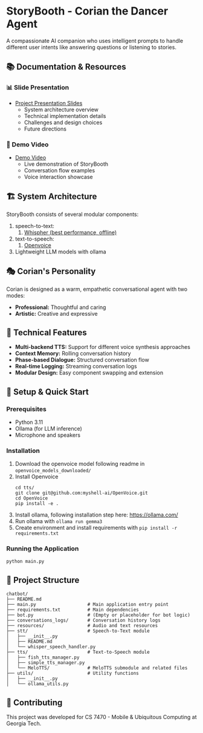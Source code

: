 # StoryBooth - Corian the Dancer Agent

A compassionate AI companion who uses intelligent prompts to handle different user intents like answering questions or listening to stories.

## 📚 Documentation & Resources

### 📊 Slide Presentation
- [Project Presentation Slides](https://docs.google.com/presentation/d/1SxZjJx1N_6fK0sHNbuoauzoheEp4yl7d6XLb4w3-XGk/edit?usp=drive_link)
  - System architecture overview
  - Technical implementation details
  - Challenges and design choices
  - Future directions

### 🎥 Demo Video
- [Demo Video](https://drive.google.com/file/d/1fbZ7Dnw6v8pus9snCE2EXohsXhZ4CvX1/view?usp=sharing
)
  - Live demonstration of StoryBooth
  - Conversation flow examples
  - Voice interaction showcase

## 🏗️ System Architecture
StoryBooth consists of several modular components:
1. speech-to-text:
    1. [Whispher (best performance, offline)](https://github.com/openai/whisper)
2. text-to-speech:
    1. [Openvoice](https://github.com/myshell-ai/OpenVoice/tree/main)
3. Lightweight LLM models with ollama

## 🎭 Corian's Personality

Corian is designed as a warm, empathetic conversational agent with two modes:
- **Professional:** Thoughtful and caring
- **Artistic:** Creative and expressive

## 🔧 Technical Features

- **Multi-backend TTS:** Support for different voice synthesis approaches
- **Context Memory:** Rolling conversation history
- **Phase-based Dialogue:** Structured conversation flow
- **Real-time Logging:** Streaming conversation logs
- **Modular Design:** Easy component swapping and extension

## 🚀 Setup & Quick Start

### Prerequisites
- Python 3.11
- Ollama (for LLM inference)
- Microphone and speakers

### Installation
1. Download the openvoice model following readme in `openvoice_models_downloaded/`
2. Install Openvoice
    ```
    cd tts/
    git clone git@github.com:myshell-ai/OpenVoice.git
    cd OpenVoice
    pip install -e .
    ```
3. Install ollama, following installation step here: https://ollama.com/
4. Run ollama with `ollama run gemma3`
5. Create environment and install requirements with `pip install -r requirements.txt`

### Running the Application
```bash
python main.py
```

## 📁 Project Structure
```
chatbot/
├── README.md
├── main.py                   # Main application entry point
├── requirements.txt          # Main dependencies
├── bot.py                    # (Empty or placeholder for bot logic)
├── conversations_logs/       # Conversation history logs
├── resources/                # Audio and text resources
├── stt/                      # Speech-to-Text module
│   ├── __init__.py
│   ├── README.md
│   └── whisper_speech_handler.py
├── tts/                      # Text-to-Speech module
│   ├── fish_tts_manager.py
│   ├── simple_tts_manager.py
│   └── MeloTTS/              # MeloTTS submodule and related files
├── utils/                    # Utility functions
│   ├── __init__.py
│   └── ollama_utils.py
```

## 🤝 Contributing

This project was developed for CS 7470 - Mobile & Ubiquitous Computing at Georgia Tech.
